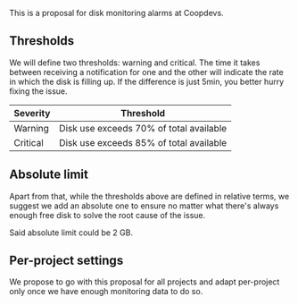 This is a proposal for disk monitoring alarms at Coopdevs.

## Thresholds

We will define two thresholds: warning and critical. The time it takes between receiving a notification for one and the other will indicate the rate in which the disk is filling up. If the difference is just 5min, you better hurry fixing the issue.

| Severity | Threshold                               |
|----------|-----------------------------------------|
| Warning  | Disk use exceeds 70% of total available |
| Critical | Disk use exceeds 85% of total available |

## Absolute limit

Apart from that, while the thresholds above are defined in relative terms, we suggest we add an absolute one to ensure no matter what there's always enough free disk to solve the root cause of the issue.

Said absolute limit could be 2 GB.

## Per-project settings

We propose to go with this proposal for all projects and adapt per-project only once we have enough monitoring data to do so.
